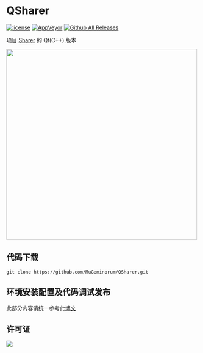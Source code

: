 # QSharer

[![license](https://img.shields.io/github/license/MuGeminorum/QSharer.svg)](https://www.gnu.org/licenses/gpl-3.0.en.html)
[![AppVeyor](https://img.shields.io/appveyor/ci/MuGeminorum/QSharer.svg)](https://ci.appveyor.com/project/MuGeminorum/QSharer)
[![Github All Releases](https://img.shields.io/github/downloads-pre/MuGeminorum/QSharer/v1.1/total)](https://github.com/MuGeminorum/QSharer/releases)

项目 [Sharer](https://github.com/MuGeminorum/Sharer) 的 Qt(C++) 版本

<img width="500" src="https://user-images.githubusercontent.com/20459298/233094268-e0e3f845-912f-479f-a01a-f749cba6b057.png" />

## 代码下载
```
git clone https://github.com/MuGeminorum/QSharer.git
```

## 环境安装配置及代码调试发布
此部分内容请统一参考此[博文](https://www.cnblogs.com/MuGeminorum/p/17017055.html)

## 许可证

<a href="https://opensource.org/licenses/GPL-3.0" target="_blank">
    <img src="https://www.gnu.org/graphics/gplv3-127x51.png" />
</a>
